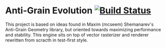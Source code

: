 Anti-Grain Evolution [![Build Status](https://travis-ci.org/tyoma/agge.svg?branch=master)](https://travis-ci.org/tyoma/agge)
====

This project is based on ideas found in Maxim (mcseem) Shemanarev's Anti-Grain Geometry library, but oriented towards maximizing performance and stability. This engine sits on top of vector rasterizer and renderer rewritten from scracth in test-first style.
